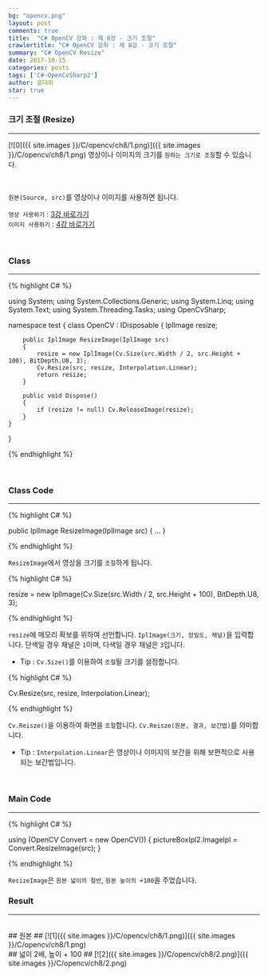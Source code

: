 ```yaml
---
bg: "opencv.png"
layout: post
comments: true
title:  "C# OpenCV 강좌 : 제 8강 - 크기 조절"
crawlertitle: "C# OpenCV 강좌 : 제 8강 - 크기 조절"
summary: "C# OpenCV Resize"
date: 2017-10-15
categories: posts
tags: ['C#-OpenCvSharp2']
author: 윤대희
star: true
---
```


### 크기 조절 (Resize) ###
----------
[![0]({{ site.images }}/C/opencv/ch8/1.png)]({{ site.images }}/C/opencv/ch8/1.png)
영상이나 이미지의 크기를 `원하는 크기로 조절`할 수 있습니다.

<br>    

`원본(Source, src)`를 영상이나 이미지를 사용하면 됩니다.
<br>

`영상 사용하기` : [3강 바로가기][3강]
<br>
`이미지 사용하기` : [4강 바로가기][4강]

<br>

### Class ###
----------

{% highlight C# %}

using System;
using System.Collections.Generic;
using System.Linq;
using System.Text;
using System.Threading.Tasks;
using OpenCvSharp;

namespace test
{
    class OpenCV : IDisposable
    {
        IplImage resize;
            
        public IplImage ResizeImage(IplImage src)
        {
            resize = new IplImage(Cv.Size(src.Width / 2, src.Height + 100), BitDepth.U8, 3);
            Cv.Resize(src, resize, Interpolation.Linear);
            return resize;
        }
            
        public void Dispose()
        {
            if (resize != null) Cv.ReleaseImage(resize);
        }
    }
}                    

{% endhighlight %}

<br>

### Class Code ###
----------
{% highlight C# %}

public IplImage ResizeImage(IplImage src)
{
    ...
}

{% endhighlight %}

`ResizeImage`에서 영상을 크기를 `조절`하게 됩니다.

{% highlight C# %}

resize = new IplImage(Cv.Size(src.Width / 2, src.Height + 100), BitDepth.U8, 3);

{% endhighlight %}

`resize`에 메모리 확보를 위하여 선언합니다. `IplImage(크기, 정밀도, 채널)`을 입력합니다. 단색일 경우 채널은 `1`이며, 다색일 경우 채널은 `3`입니다.

* Tip : `Cv.Size()`를 이용하여 `조절`될 크기를 설정합니다.

{% highlight C# %}

Cv.Resize(src, resize, Interpolation.Linear);

{% endhighlight %}

`Cv.Reisze()`을 이용하여 화면을 `조절`합니다. `Cv.Reisze(원본, 결과, 보간법)`를 의미합니다.

* Tip : `Interpolation.Linear`은 영상이나 이미지의 보간을 위해 보편적으로 사용되는 보간법입니다.

<br>

### Main Code ###
----------
{% highlight C# %}

using (OpenCV Convert = new OpenCV())
{
    pictureBoxIpl2.ImageIpl = Convert.ResizeImage(src);
}

{% endhighlight %}

`ResizeImage`은 `원본 넓이의 절반`, `원본 높이의 +100`을 주었습니다.
<br>

### Result ###
----------
<br>
## 원본 ##
[![1]({{ site.images }}/C/opencv/ch8/1.png)]({{ site.images }}/C/opencv/ch8/1.png)

<br>
## 넓이 2배, 높이 + 100 ##
[![2]({{ site.images }}/C/opencv/ch8/2.png)]({{ site.images }}/C/opencv/ch8/2.png)





[3강]: https://076923.github.io/posts/C-opencv-3/
[4강]: https://076923.github.io/posts/C-opencv-4/
